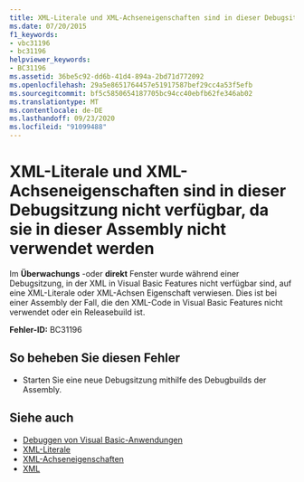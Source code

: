 ```yaml
---
title: XML-Literale und XML-Achseneigenschaften sind in dieser Debugsitzung nicht verfügbar, da sie in dieser Assembly nicht verwendet werden
ms.date: 07/20/2015
f1_keywords:
- vbc31196
- bc31196
helpviewer_keywords:
- BC31196
ms.assetid: 36be5c92-dd6b-41d4-894a-2bd71d772092
ms.openlocfilehash: 29a5e8651764457e51917587bef29cc4a53f5efb
ms.sourcegitcommit: bf5c5850654187705bc94cc40ebfb62fe346ab02
ms.translationtype: MT
ms.contentlocale: de-DE
ms.lasthandoff: 09/23/2020
ms.locfileid: "91099488"
---
```

# <a name="xml-literals-and-xml-axis-properties-are-not-available-during-this-debugging-session-because-they-are-not-used-in-this-assembly"></a>XML-Literale und XML-Achseneigenschaften sind in dieser Debugsitzung nicht verfügbar, da sie in dieser Assembly nicht verwendet werden

Im **Überwachungs** -oder **direkt** Fenster wurde während einer Debugsitzung, in der XML in Visual Basic Features nicht verfügbar sind, auf eine XML-Literale oder XML-Achsen Eigenschaft verwiesen. Dies ist bei einer Assembly der Fall, die den XML-Code in Visual Basic Features nicht verwendet oder ein Releasebuild ist.  
  
 **Fehler-ID:** BC31196  
  
## <a name="to-correct-this-error"></a>So beheben Sie diesen Fehler  
  
- Starten Sie eine neue Debugsitzung mithilfe des Debugbuilds der Assembly.  
  
## <a name="see-also"></a>Siehe auch

- [Debuggen von Visual Basic-Anwendungen](/visualstudio/debugger/debugger-basics)
- [XML-Literale](../language-reference/xml-literals/index.md)
- [XML-Achseneigenschaften](../language-reference/xml-axis/index.md)
- [XML](../programming-guide/language-features/xml/index.md)
